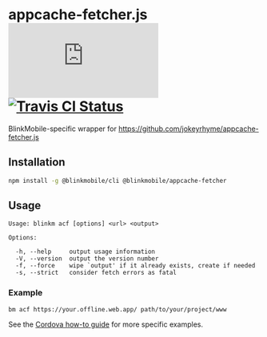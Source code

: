 # appcache-fetcher.js [![AppVeyor Status](https://ci.appveyor.com/api/projects/status/github/blinkmobile/appcache-fetcher.js?branch=master&svg=true)](https://ci.appveyor.com/project/blinkmobile/appcache-fetcher.js) [![Travis CI Status](https://travis-ci.org/blinkmobile/appcache-fetcher.js.svg?branch=master)](https://travis-ci.org/blinkmobile/appcache-fetcher.js)

BlinkMobile-specific wrapper for https://github.com/jokeyrhyme/appcache-fetcher.js


## Installation

```sh
npm install -g @blinkmobile/cli @blinkmobile/appcache-fetcher
```


## Usage

```
Usage: blinkm acf [options] <url> <output>

Options:

  -h, --help     output usage information
  -V, --version  output the version number
  -f, --force    wipe `output' if it already exists, create if needed
  -s, --strict   consider fetch errors as fatal
```


### Example

```shell
bm acf https://your.offline.web.app/ path/to/your/project/www
```

See the [Cordova how-to guide](docs/howto-cordova.md) for more specific examples.
